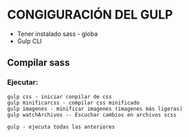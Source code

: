 # CONGIGURACIÓN DEL GULP

* Tener instalado sass - globa
* Gulp CLI

## Compilar sass


### Ejecutar:
```
gulp css - iniciar conpilar de css
gulp minificarcss - compilar css minificado
gulp imagenes - minificar imagenes (imagenes más ligeras)
gulp watchArchivos -- Escuchar cambios en archivos scss

gulp - ejecuta todas las anteriores
```




